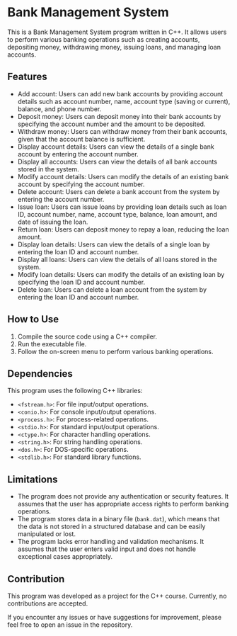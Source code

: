 # Bank Management System

This is a Bank Management System program written in C++. It allows users to perform various banking operations such as creating accounts, depositing money, withdrawing money, issuing loans, and managing loan accounts.

## Features

- Add account: Users can add new bank accounts by providing account details such as account number, name, account type (saving or current), balance, and phone number.
- Deposit money: Users can deposit money into their bank accounts by specifying the account number and the amount to be deposited.
- Withdraw money: Users can withdraw money from their bank accounts, given that the account balance is sufficient.
- Display account details: Users can view the details of a single bank account by entering the account number.
- Display all accounts: Users can view the details of all bank accounts stored in the system.
- Modify account details: Users can modify the details of an existing bank account by specifying the account number.
- Delete account: Users can delete a bank account from the system by entering the account number.
- Issue loan: Users can issue loans by providing loan details such as loan ID, account number, name, account type, balance, loan amount, and date of issuing the loan.
- Return loan: Users can deposit money to repay a loan, reducing the loan amount.
- Display loan details: Users can view the details of a single loan by entering the loan ID and account number.
- Display all loans: Users can view the details of all loans stored in the system.
- Modify loan details: Users can modify the details of an existing loan by specifying the loan ID and account number.
- Delete loan: Users can delete a loan account from the system by entering the loan ID and account number.

## How to Use

1. Compile the source code using a C++ compiler.
2. Run the executable file.
3. Follow the on-screen menu to perform various banking operations.

## Dependencies

This program uses the following C++ libraries:

- `<fstream.h>`: For file input/output operations.
- `<conio.h>`: For console input/output operations.
- `<process.h>`: For process-related operations.
- `<stdio.h>`: For standard input/output operations.
- `<ctype.h>`: For character handling operations.
- `<string.h>`: For string handling operations.
- `<dos.h>`: For DOS-specific operations.
- `<stdlib.h>`: For standard library functions.

## Limitations

- The program does not provide any authentication or security features. It assumes that the user has appropriate access rights to perform banking operations.
- The program stores data in a binary file (`bank.dat`), which means that the data is not stored in a structured database and can be easily manipulated or lost.
- The program lacks error handling and validation mechanisms. It assumes that the user enters valid input and does not handle exceptional cases appropriately.

## Contribution

This program was developed as a project for the C++ course. Currently, no contributions are accepted.

If you encounter any issues or have suggestions for improvement, please feel free to open an issue in the repository.
